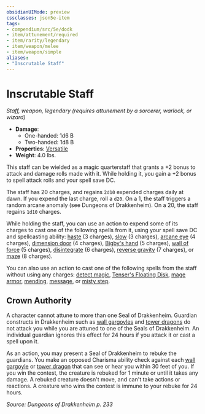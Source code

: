 ```yaml
---
obsidianUIMode: preview
cssclasses: json5e-item
tags:
- compendium/src/5e/dodk
- item/attunement/required
- item/rarity/legendary
- item/weapon/melee
- item/weapon/simple
aliases: 
- "Inscrutable Staff"
---
```

# Inscrutable Staff
*Staff, weapon, legendary (requires attunement by a sorcerer, warlock, or wizard)*  

- **Damage**:
  - One-handed: 1d6 B
  - Two-handed: 1d8 B
- **Properties**: [Versatile](Mechanics/Rules/item-properties.md#Versatile)
- **Weight**: 4.0 lbs.

This staff can be wielded as a magic quarterstaff that grants a +2 bonus to attack and damage rolls made with it. While holding it, you gain a +2 bonus to spell attack rolls and your spell save DC.

The staff has 20 charges, and regains `2d10` expended charges daily at dawn. If you expend the last charge, roll a `d20`. On a 1, the staff triggers a random arcane anomaly (see Dungeons of Drakkenheim). On a 20, the staff regains `1d10` charges.

While holding the staff, you can use an action to expend some of its charges to cast one of the following spells from it, using your spell save DC and spellcasting ability: [haste](Mechanics/spells/haste.md) (3 charges), [slow](Mechanics/spells/slow.md) (3 charges), [arcane eye](Mechanics/spells/arcane-eye.md) (4 charges), [dimension door](Mechanics/spells/dimension-door.md) (4 charges), [Bigby's hand](Mechanics/spells/bigbys-hand.md) (5 charges), [wall of force](Mechanics/spells/wall-of-force.md) (5 charges), [disintegrate](Mechanics/spells/disintegrate.md) (6 charges), [reverse gravity](Mechanics/spells/reverse-gravity.md) (7 charges), or [maze](Mechanics/spells/maze.md) (8 charges).

You can also use an action to cast one of the following spells from the staff without using any charges: [detect magic](Mechanics/spells/detect-magic.md), [Tenser's Floating Disk](Mechanics/spells/tensers-floating-disk.md), [mage armor](Mechanics/spells/mage-armor.md), [mending](Mechanics/spells/mending.md), [message](Mechanics/spells/message.md), or [misty step](Mechanics/spells/misty-step.md).

## Crown Authority

A character cannot attune to more than one Seal of Drakkenheim. Guardian constructs in Drakkenheim such as [wall gargoyles](Mechanics/bestiary/elemental/wall-gargoyle-dodk.md) and [tower dragons](Mechanics/bestiary/dragon/tower-dragon-dodk.md) do not attack you while you are attuned to one of the Seals of Drakkenheim. An individual guardian ignores this effect for 24 hours if you attack it or cast a spell upon it.

As an action, you may present a Seal of Drakkenheim to rebuke the guardians. You make an opposed Charisma ability check against each [wall gargoyle](Mechanics/bestiary/elemental/wall-gargoyle-dodk.md) or [tower dragon](Mechanics/bestiary/dragon/tower-dragon-dodk.md) that can see or hear you within 30 feet of you. If you win the contest, the creature is rebuked for 1 minute or until it takes any damage. A rebuked creature doesn't move, and can't take actions or reactions. A creature who wins the contest is immune to your rebuke for 24 hours.

*Source: Dungeons of Drakkenheim p. 233*